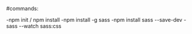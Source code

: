 #commands:

-npm init / npm install
-npm install -g sass
-npm install sass --save-dev
-sass --watch sass:css
